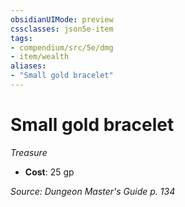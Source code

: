 ```yaml
---
obsidianUIMode: preview
cssclasses: json5e-item
tags:
- compendium/src/5e/dmg
- item/wealth
aliases: 
- "Small gold bracelet"
---
```

# Small gold bracelet
*Treasure*  

- **Cost**: 25 gp

*Source: Dungeon Master's Guide p. 134*